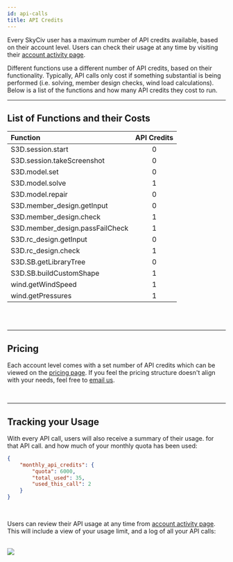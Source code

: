 ```yaml
---
id: api-calls
title: API Credits
---
```


Every SkyCiv user has a maximum number of API credits available, based on their account level. Users can check their usage at any time by visiting their [account activity page](https://platform.skyciv.com/account/api).

Different functions use a different number of API credits, based on their functionality. Typically, API calls only cost if something substantial is being performed (i.e. solving, member design checks, wind load calculations). Below is a list of the functions and how many API credits they cost to run.
<br/>

----
## List of Functions and their Costs

| Function  |     API Credits    |
| :------------- |:-----------: |
| S3D.session.start |  0 |
| S3D.session.takeScreenshot |  0 |
| S3D.model.set |  0 |
| S3D.model.solve |  1 |
| S3D.model.repair |  0 |
| S3D.member_design.getInput |  0 |
| S3D.member_design.check |  1 |
| S3D.member_design.passFailCheck |  1 |
| S3D.rc_design.getInput |  0 |
| S3D.rc_design.check |  1 |
| S3D.SB.getLibraryTree |  0 |
| S3D.SB.buildCustomShape |  1 |
| wind.getWindSpeed |  1 |
| wind.getPressures |  1 |


<br/><br/>

----
## Pricing

Each account level comes with a set number of API credits which can be viewed on the [pricing page](https://skyciv.com/checkout/). If you feel the pricing structure doesn't align with your needs, feel free to <a href="mailto:support@skyciv.com">email us</a>.

<br/>

----
## Tracking your Usage

With every API call, users will also receive a summary of their usage. for that API call. and how much of your monthly quota has been used:

```json
{
	"monthly_api_credits": {
		"quota": 6000,
		"total_used": 35,
		"used_this_call": 2
	}
}
```

<br/>

Users can review their API usage at any time from [account activity page](https://platform.skyciv.com/account/api). This will include a view of your usage limit, and a log of all your API calls:

<br/>

<div style={{ width: '100%', textAlign: 'center' }}>
	<img src="/api/v3/img/images/api-usage-skyciv-platform.png" style={{width: '70%'}}/>
</div>

